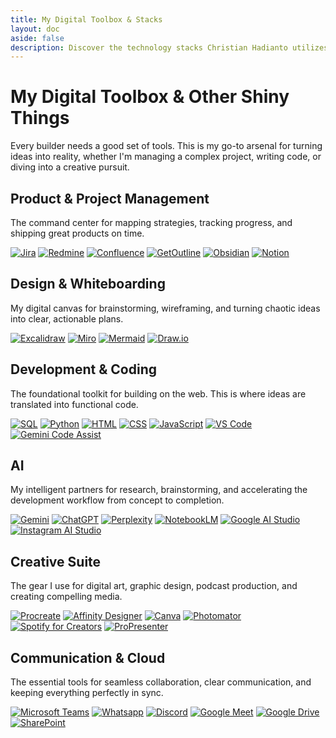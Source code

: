 ```yaml
---
title: My Digital Toolbox & Stacks
layout: doc
aside: false
description: Discover the technology stacks Christian Hadianto utilizes, from produt management tools to Generative AI tools like LangChain and Gemini.
---
```

# My Digital Toolbox & Other Shiny Things

Every builder needs a good set of tools. This is my go-to arsenal for turning ideas into reality, whether I'm managing a complex project, writing code, or diving into a creative pursuit.

<div class="space-y-12">
    <!-- Product & Project Management -->
    <div>
        <h2 class="text-2xl md:text-3xl font-semibold tracking-tight">Product & Project Management</h2>
        <p class="mt-3 text-lg text-gray-600 dark:text-gray-400">The command center for mapping strategies, tracking
            progress, and shipping great products on time.</p>
        <div class="mt-6 flex flex-wrap gap-3">
            <div class="tooltip-container"><a href="https://www.atlassian.com/software/jira" target="_blank"
                    rel="noopener noreferrer"
                    class="flex items-center justify-center h-14 w-14 bg-white dark:bg-gray-800 p-3 rounded-lg shadow-md hover:shadow-xl transition-shadow"><span
                        class="tooltip-text">Jira</span><img class="icon-img"
                        src="/icons/jira.svg"
                        alt="Jira"></a></div>
            <div class="tooltip-container"><a href="https://www.redmine.org/" target="_blank" rel="noopener noreferrer"
                    class="flex items-center justify-center h-14 w-14 bg-white dark:bg-gray-800 p-3 rounded-lg shadow-md hover:shadow-xl transition-shadow"><span
                        class="tooltip-text">Redmine</span><img class="icon-img"
                        src="/icons/redmine.svg"
                        alt="Redmine"></a></div>
            <div class="tooltip-container"><a href="https://www.atlassian.com/software/confluence" target="_blank"
                    rel="noopener noreferrer"
                    class="flex items-center justify-center h-14 w-14 bg-white dark:bg-gray-800 p-3 rounded-lg shadow-md hover:shadow-xl transition-shadow"><span
                        class="tooltip-text">Confluence</span><img class="icon-img"
                        src="/icons/confluence.svg"
                        alt="Confluence"></a></div>
            <div class="tooltip-container"><a href="https://www.getoutline.com/" target="_blank"
                    rel="noopener noreferrer"
                    class="flex items-center justify-center h-14 w-14 bg-white dark:bg-gray-800 p-3 rounded-lg shadow-md hover:shadow-xl transition-shadow"><span
                        class="tooltip-text">Outline</span><img class="icon-img"
                        src="/icons/outline.png" alt="GetOutline"></a></div>
            <div class="tooltip-container"><a href="https://obsidian.md/" target="_blank" rel="noopener noreferrer"
                    class="flex items-center justify-center h-14 w-14 bg-white dark:bg-gray-800 p-3 rounded-lg shadow-md hover:shadow-xl transition-shadow"><span
                        class="tooltip-text">Obsidian</span><img class="icon-img"
                        src="/icons/obsidian.svg"
                        alt="Obsidian"></a></div>
            <div class="tooltip-container"><a href="https://www.notion.so/" target="_blank" rel="noopener noreferrer"
                    class="flex items-center justify-center h-14 w-14 bg-white dark:bg-gray-800 p-3 rounded-lg shadow-md hover:shadow-xl transition-shadow"><span
                        class="tooltip-text">Notion</span><img class="icon-img"
                        src="/icons/notion.svg"
                        alt="Notion"></a></div>
        </div>
    </div>
    <!-- Design & Whiteboarding -->
    <div>
        <h2 class="text-2xl md:text-3xl font-semibold tracking-tight">Design & Whiteboarding</h2>
        <p class="mt-3 text-lg text-gray-600 dark:text-gray-400">My digital canvas for brainstorming, wireframing, and
            turning chaotic ideas into clear, actionable plans.</p>
        <div class="mt-6 flex flex-wrap gap-3">
            <div class="tooltip-container"><a href="https://excalidraw.com/" target="_blank" rel="noopener noreferrer"
                    class="flex items-center justify-center h-14 w-14 bg-white dark:bg-gray-800 p-3 rounded-lg shadow-md hover:shadow-xl transition-shadow"><span
                        class="tooltip-text">Excalidraw</span><img class="icon-img"
                        src="/icons/excalidraw.svg"
                        alt="Excalidraw"></a></div>
            <div class="tooltip-container"><a href="https://miro.com/" target="_blank" rel="noopener noreferrer"
                    class="flex items-center justify-center h-14 w-14 bg-white dark:bg-gray-800 p-3 rounded-lg shadow-md hover:shadow-xl transition-shadow"><span
                        class="tooltip-text">Miro</span><img class="icon-img"
                        src="/icons/miro.svg"
                        alt="Miro"></a></div>
            <div class="tooltip-container"><a href="https://mermaid.js.org/" target="_blank" rel="noopener noreferrer"
                    class="flex items-center justify-center h-14 w-14 bg-white dark:bg-gray-800 p-3 rounded-lg shadow-md hover:shadow-xl transition-shadow"><span
                        class="tooltip-text">Mermaid</span><img class="icon-img"
                        src="/icons/mermaid.svg"
                        alt="Mermaid"></a></div>
            <div class="tooltip-container"><a href="https://app.diagrams.net/" target="_blank" rel="noopener noreferrer"
                    class="flex items-center justify-center h-14 w-14 bg-white dark:bg-gray-800 p-3 rounded-lg shadow-md hover:shadow-xl transition-shadow"><span
                        class="tooltip-text">Draw.io</span><img class="icon-img"
                        src="/icons/draw.svg"
                        alt="Draw.io"></a></div>
        </div>
    </div>
    <!-- Development & Coding -->
    <div>
        <h2 class="text-2xl md:text-3xl font-semibold tracking-tight">Development & Coding</h2>
        <p class="mt-3 text-lg text-gray-600 dark:text-gray-400">The foundational toolkit for building on the web. This
            is where ideas are translated into functional code.</p>
        <div class="mt-6 flex flex-wrap gap-3">
            <div class="tooltip-container"><a href="https://www.w3schools.com/sql/" target="_blank"
                    rel="noopener noreferrer"
                    class="flex items-center justify-center h-14 w-14 bg-white dark:bg-gray-800 p-3 rounded-lg shadow-md hover:shadow-xl transition-shadow"><span
                        class="tooltip-text">SQL</span><img class="icon-img"
                        src="/icons/sql.svg"
                        alt="SQL"></a></div>
            <div class="tooltip-container"><a href="https://www.python.org/" target="_blank" rel="noopener noreferrer"
                    class="flex items-center justify-center h-14 w-14 bg-white dark:bg-gray-800 p-3 rounded-lg shadow-md hover:shadow-xl transition-shadow"><span
                        class="tooltip-text">Python</span><img class="icon-img"
                        src="/icons/python.svg"
                        alt="Python"></a></div>
            <div class="tooltip-container"><a href="https://developer.mozilla.org/en-US/docs/Web/HTML" target="_blank"
                    rel="noopener noreferrer"
                    class="flex items-center justify-center h-14 w-14 bg-white dark:bg-gray-800 p-3 rounded-lg shadow-md hover:shadow-xl transition-shadow"><span
                        class="tooltip-text">HTML</span><img class="icon-img"
                        src="/icons/html5.svg"
                        alt="HTML"></a></div>
            <div class="tooltip-container"><a href="https://developer.mozilla.org/en-US/docs/Web/CSS" target="_blank"
                    rel="noopener noreferrer"
                    class="flex items-center justify-center h-14 w-14 bg-white dark:bg-gray-800 p-3 rounded-lg shadow-md hover:shadow-xl transition-shadow"><span
                        class="tooltip-text">CSS</span><img class="icon-img"
                        src="/icons/css3.svg"
                        alt="CSS"></a></div>
            <div class="tooltip-container"><a href="https://developer.mozilla.org/en-US/docs/Web/JavaScript"
                    target="_blank" rel="noopener noreferrer"
                    class="flex items-center justify-center h-14 w-14 bg-white dark:bg-gray-800 p-3 rounded-lg shadow-md hover:shadow-xl transition-shadow"><span
                        class="tooltip-text">JavaScript</span><img class="icon-img"
                        src="/icons/javascript.svg"
                        alt="JavaScript"></a></div>
            <div class="tooltip-container"><a href="https://code.visualstudio.com/" target="_blank"
                    rel="noopener noreferrer"
                    class="flex items-center justify-center h-14 w-14 bg-white dark:bg-gray-800 p-3 rounded-lg shadow-md hover:shadow-xl transition-shadow"><span
                        class="tooltip-text">VS Code</span><img class="icon-img"
                        src="/icons/vscode.svg"
                        alt="VS Code"></a></div>
            <div class="tooltip-container"><a href="https://cloud.google.com/gemini/code-assist" target="_blank"
                    rel="noopener noreferrer"
                    class="flex items-center justify-center h-14 w-14 bg-white dark:bg-gray-800 p-3 rounded-lg shadow-md hover:shadow-xl transition-shadow"><span
                        class="tooltip-text">Gemini Code Assist</span><img class="icon-img"
                        src="/icons/gemini.svg"
                        alt="Gemini Code Assist"></a></div>
        </div>
    </div>
    <!-- AI -->
    <div>
        <h2 class="text-2xl md:text-3xl font-semibold tracking-tight">AI</h2>
        <p class="mt-3 text-lg text-gray-600 dark:text-gray-400">My intelligent partners for research, brainstorming,
            and accelerating the development workflow from concept to completion.</p>
        <div class="mt-6 flex flex-wrap gap-3">
            <div class="tooltip-container"><a href="https://gemini.google.com/" target="_blank"
                    rel="noopener noreferrer"
                    class="flex items-center justify-center h-14 w-14 bg-white dark:bg-gray-800 p-3 rounded-lg shadow-md hover:shadow-xl transition-shadow"><span
                        class="tooltip-text">Gemini</span><img class="icon-img"
                        src="/icons/gemini.svg"
                        alt="Gemini"></a></div>
            <div class="tooltip-container"><a href="https://openai.com/chatgpt/" target="_blank"
                    rel="noopener noreferrer"
                    class="flex items-center justify-center h-14 w-14 bg-white dark:bg-gray-800 p-3 rounded-lg shadow-md hover:shadow-xl transition-shadow"><span
                        class="tooltip-text">ChatGPT</span><img class="icon-img"
                        src="/icons/openai.svg"
                        alt="ChatGPT"></a></div>
            <div class="tooltip-container"><a href="https://www.perplexity.ai/" target="_blank"
                    rel="noopener noreferrer"
                    class="flex items-center justify-center h-14 w-14 bg-white dark:bg-gray-800 p-3 rounded-lg shadow-md hover:shadow-xl transition-shadow"><span
                        class="tooltip-text">Perplexity</span><img class="icon-img"
                        src="/icons/perplexity.svg"
                        alt="Perplexity"></a></div>
            <div class="tooltip-container"><a href="https://notebooklm.google/" target="_blank"
                    rel="noopener noreferrer"
                    class="flex items-center justify-center h-14 w-14 bg-white dark:bg-gray-800 p-3 rounded-lg shadow-md hover:shadow-xl transition-shadow"><span
                        class="tooltip-text">NotebookLM</span><img class="icon-img"
                        src="/icons/notebooklm.svg"
                        alt="NotebookLM"></a></div>
            <div class="tooltip-container"><a href="https://aistudio.google.com/" target="_blank"
                    rel="noopener noreferrer"
                    class="flex items-center justify-center h-14 w-14 bg-white dark:bg-gray-800 p-3 rounded-lg shadow-md hover:shadow-xl transition-shadow"><span
                        class="tooltip-text">Google AI Studio</span><img class="icon-img"
                        src="/icons/googleaistudio.svg"
                        alt="Google AI Studio"></a></div>
            <div class="tooltip-container"><a href="https://ai.meta.com/docs/instagram/" target="_blank"
                    rel="noopener noreferrer"
                    class="flex items-center justify-center h-14 w-14 bg-white dark:bg-gray-800 p-3 rounded-lg shadow-md hover:shadow-xl transition-shadow"><span
                        class="tooltip-text">Instagram AI Studio</span><img class="icon-img"
                        src="/icons/instagram.svg"
                        alt="Instagram AI Studio"></a></div>
        </div>
    </div>
    <!-- Creative Suite -->
    <div>
        <h2 class="text-2xl md:text-3xl font-semibold tracking-tight">Creative Suite</h2>
        <p class="mt-3 text-lg text-gray-600 dark:text-gray-400">The gear I use for digital art, graphic design, podcast
            production, and creating compelling media.</p>
        <div class="mt-6 flex flex-wrap gap-3">
            <div class="tooltip-container"><a href="https://procreate.art/" target="_blank" rel="noopener noreferrer"
                    class="flex items-center justify-center h-14 w-14 bg-white dark:bg-gray-800 p-3 rounded-lg shadow-md hover:shadow-xl transition-shadow"><span
                        class="tooltip-text">Procreate</span><img class="icon-img"
                        src="/icons/procreate.svg"
                        alt="Procreate"></a></div>
            <div class="tooltip-container"><a href="https://affinity.serif.com/en-us/designer/" target="_blank"
                    rel="noopener noreferrer"
                    class="flex items-center justify-center h-14 w-14 bg-white dark:bg-gray-800 p-3 rounded-lg shadow-md hover:shadow-xl transition-shadow"><span
                        class="tooltip-text">Affinity Designer</span><img class="icon-img"
                        src="/icons/affinitydesigner.svg"
                        alt="Affinity Designer"></a></div>
            <div class="tooltip-container"><a href="https://www.canva.com/" target="_blank" rel="noopener noreferrer"
                    class="flex items-center justify-center h-14 w-14 bg-white dark:bg-gray-800 p-3 rounded-lg shadow-md hover:shadow-xl transition-shadow"><span
                        class="tooltip-text">Canva</span><img class="icon-img"
                        src="/icons/canva.svg"
                        alt="Canva"></a></div>
            <div class="tooltip-container"><a href="https://www.photomator.com/" target="_blank"
                    rel="noopener noreferrer"
                    class="flex items-center justify-center h-14 w-14 bg-white dark:bg-gray-800 p-3 rounded-lg shadow-md hover:shadow-xl transition-shadow"><span
                        class="tooltip-text">Photomator</span><img class="icon-img"
                        src="/icons/photomator.svg" alt="Photomator"></a>
            </div>
            <div class="tooltip-container"><a href="https://podcasters.spotify.com/" target="_blank"
                    rel="noopener noreferrer"
                    class="flex items-center justify-center h-14 w-14 bg-white dark:bg-gray-800 p-3 rounded-lg shadow-md hover:shadow-xl transition-shadow"><span
                        class="tooltip-text">Spotify for Creators</span><img class="icon-img"
                        src="/icons/spotify.svg"
                        alt="Spotify for Creators"></a></div>
            <div class="tooltip-container"><a href="https://renewedvision.com/propresenter/" target="_blank"
                    rel="noopener noreferrer"
                    class="flex items-center justify-center h-14 w-14 bg-white dark:bg-gray-800 p-3 rounded-lg shadow-md hover:shadow-xl transition-shadow"><span
                        class="tooltip-text">ProPresenter</span><img class="icon-img"
                        src="/icons/propresenter.svg" alt="ProPresenter"></a></div>
        </div>
    </div>
    <!-- Communication & Cloud -->
    <div>
        <h2 class="text-2xl md:text-3xl font-semibold tracking-tight">Communication & Cloud</h2>
        <p class="mt-3 text-lg text-gray-600 dark:text-gray-400">The essential tools for seamless collaboration, clear
            communication, and keeping everything perfectly in sync.</p>
        <div class="mt-6 flex flex-wrap gap-3">
            <div class="tooltip-container"><a href="https://www.microsoft.com/en-us/microsoft-teams/group-chat-software"
                    target="_blank" rel="noopener noreferrer"
                    class="flex items-center justify-center h-14 w-14 bg-white dark:bg-gray-800 p-3 rounded-lg shadow-md hover:shadow-xl transition-shadow"><span
                        class="tooltip-text">Microsoft Teams</span>
                        <img class="icon-img"
                        src="/icons/teams.svg"
                        alt="Microsoft Teams"></a></div>
            <div class="tooltip-container"><a href="https://www.whatsapp.com/" target="_blank" rel="noopener noreferrer"
                    class="flex items-center justify-center h-14 w-14 bg-white dark:bg-gray-800 p-3 rounded-lg shadow-md hover:shadow-xl transition-shadow"><span
                        class="tooltip-text">Whatsapp</span><img class="icon-img"
                        src="/icons/whatsapp.svg"
                        alt="Whatsapp"></a></div>
            <div class="tooltip-container"><a href="https://discord.com/" target="_blank" rel="noopener noreferrer"
                    class="flex items-center justify-center h-14 w-14 bg-white dark:bg-gray-800 p-3 rounded-lg shadow-md hover:shadow-xl transition-shadow"><span
                        class="tooltip-text">Discord</span><img class="icon-img"
                        src="/icons/discord.svg"
                        alt="Discord"></a></div>
            <div class="tooltip-container"><a href="https://meet.google.com/" target="_blank" rel="noopener noreferrer"
                    class="flex items-center justify-center h-14 w-14 bg-white dark:bg-gray-800 p-3 rounded-lg shadow-md hover:shadow-xl transition-shadow"><span
                        class="tooltip-text">Google Meet</span><img class="icon-img"
                        src="/icons/googlemeet.svg"
                        alt="Google Meet"></a></div>
            <div class="tooltip-container"><a href="https://www.google.com/drive/" target="_blank"
                    rel="noopener noreferrer"
                    class="flex items-center justify-center h-14 w-14 bg-white dark:bg-gray-800 p-3 rounded-lg shadow-md hover:shadow-xl transition-shadow"><span
                        class="tooltip-text">Google Drive</span><img class="icon-img"
                        src="/icons/googledrive.svg"
                        alt="Google Drive"></a></div>
            <div class="tooltip-container"><a
                    href="https://www.microsoft.com/en-us/microsoft-365/sharepoint/collaboration" target="_blank"
                    rel="noopener noreferrer"
                    class="flex items-center justify-center h-14 w-14 bg-white dark:bg-gray-800 p-3 rounded-lg shadow-md hover:shadow-xl transition-shadow"><span
                        class="tooltip-text">SharePoint</span><img class="icon-img"
                        src="/icons/sharepoint.svg"
                        alt="SharePoint"></a></div>
        </div>
    </div>
</div>

<style>
    /* Custom Tooltip Styling */
    .tooltip-container {
        position: relative;
        display: inline-block;
    }

    .tooltip-text {
        visibility: hidden;
        width: max-content;
        background-color: #111827;
        /* gray-900 */
        color: #fff;
        text-align: center;
        border-radius: 6px;
        padding: 5px 10px;
        position: absolute;
        z-index: 10;
        bottom: 125%;
        left: 50%;
        transform: translateX(-50%);
        opacity: 0;
        transition: opacity 0.3s;
        white-space: nowrap;
    }

    .dark .tooltip-text {
        background-color: #f9fafb;
        /* gray-50 */
        color: #1f2937;
    }

    .tooltip-container:hover .tooltip-text {
        visibility: visible;
        opacity: 1;
    }

    /* Dark Mode Icon Adaptation */
    .dark .icon-img {
        /* Invert the color of icons that are dark by default */
        filter: invert(0.9) hue-rotate(180deg);
    }

    /* Keep specific brand-colored icons from inverting */
    .dark .icon-img.no-invert {
        filter: none;
    }
</style>
